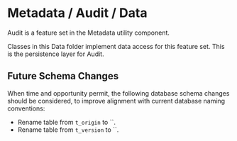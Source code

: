 # Metadata / Audit / Data

Audit is a feature set in the Metadata utility component.
  
Classes in this Data folder implement data access for this feature set. This is the persistence layer for Audit.

## Future Schema Changes

When time and opportunity permit, the following database schema changes should be considered, to improve alignment with current database naming conventions:

* Rename table from `t_origin` to ``.
* Rename table from `t_version` to ``.
